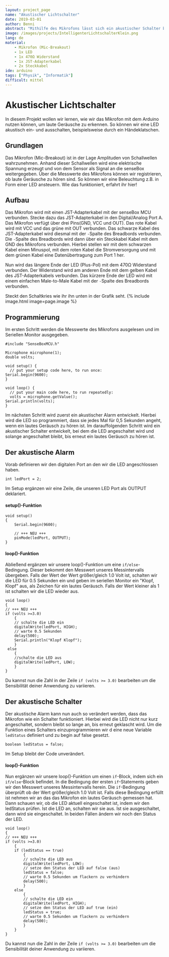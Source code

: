 ```yaml
---
layout: project_page
name: "Akustischer Lichtschalter"
date: 2019-03-01
author: Benni
abstract: "Mithilfe des Mikrofons lässt sich ein akustischer Schalter bauen"
image: /images/projects/IntelligenterLichtschalterKlein.png
lang: de
material:
    - Mikrofon (Mic-Breakout)
    - 1x LED
    - 1x 470Ω Widerstand
    - 1x JST-Adapterkabel
    - 2x Steckkabel
ide: arduino    
tags: ["Physik", "Informatik"]
difficult: mittel
---
```

# Akustischer Lichtschalter

In diesem Projekt wollen wir lernen, wie wir das Mikrofon mit dem Arduino nutzen können, um laute Geräusche zu erkennen. So können wir eine LED akustisch ein- und ausschalten, beispielsweise durch ein Händeklatschen.
 
## Grundlagen 
Das Mikrofon (Mic-Breakout) ist in der Lage Amplituden von Schallwellen wahrzunehmen. Anhand dieser Schallwellen wird eine elektrische Spannung erzeugt und von dem Sensor als Signal an die senseBox weitergegeben. Über die Messwerte des Mikrofons können wir registrieren, ob laute Geräusche zu hören sind. So können wir eine Beleuchtung z.B. in Form einer LED ansteuern. Wie das funktioniert, erfahrt ihr hier!

## Aufbau 
Das Mikrofon wird mit einen JST-Adapterkabel mit der senseBox MCU verbunden. Stecke dazu das JST-Adapterkabel in den Digital/Analog Port A. Das Mikrofon verfügt über drei Pins(GND, VCC und OUT). Das rote Kabel wird mit VCC und das grüne mit OUT verbunden. Das schwarze Kabel des JST-Adapterkabel wird diesmal mit der `-`Spalte des Breadbords verbunden. Die `-`Spalte des Breadbords wird dann über ein Steckkabel Kabel mit dem GND des Mikrofons verbunden. Hierbei stellen wir mit dem schwarzen Kabel einen Minuspol, mit dem roten Kabel die Stromversorgung und mit dem grünen Kabel eine Datenübertragung zum Port 1 her.

Nun wird das längere Ende der LED (Plus-Pol) mit dem 470Ω Widerstand verbunden. Der Widerstand wird am anderen Ende mit dem gelben Kabel des JST-Adapterkabels verbunden. Das kürzere Ende der LED wird mit einem einfachen Male-to-Male Kabel mit der `-`Spalte des Breadbords verbunden.

Steckt den Schaltkries wie ihr ihn unten in der Grafik seht.
{% include image.html image=page.image %}

## Programmierung

Im ersten Schritt werden die Messwerte des Mikrofons ausgelesen und im Seriellen Monitor ausgegeben. 

```arduino
#include "SenseBoxMCU.h"

Microphone microphone(1);
double volts;

void setup() {
  // put your setup code here, to run once:
Serial.begin(9600);
}

void loop() {
  // put your main code here, to run repeatedly:
  volts = microphone.getValue();
Serial.println(volts);
}
```
Im nächsten Schritt wird zuerst ein akustischer Alarm entwickelt. Hierbei wird die LED so programmiert, dass sie jedes Mal für 0,5 Sekunden angeht, wenn ein lautes Geräusch zu hören ist. Im darauffolgenden Schritt wird ein akustischer Schalter entwickelt, bei dem die LED angeschaltet wird und solange angeschaltet bleibt, bis erneut ein lautes Geräusch zu hören ist. 

## Der akustische Alarm

Vorab definieren wir den digitalen Port an den wir die LED angeschlossen haben. 
```arduino
int ledPort = 2;
```

Im Setup ergänzen wir eine Zeile, die unseren LED Port als OUTPUT deklariert.

#### setup()-Funktion

```arduino
void setup() 
{
    Serial.begin(9600);

    // +++ NEU +++
    pinMode(ledPort, OUTPUT);
}
```

#### loop()-Funktion
Abließend ergänzen wir unsere loop()-Funktion um eine `if/else`-Bedingung. Dieser bekommt den Messwert unseres Messintervalls übergeben. Falls der Wert der Wert größer/gleich 1.0 Volt ist, schalten wir die LED für 0.5 Sekunden ein und geben im seriellen Monitor ein "Klopf, Klopf" aus, als Zeichen für ein lautes Geräusch. Falls der Wert kleiner als 1 ist schalten wir die LED wieder aus. 


```arduino
void loop()
{
// +++ NEU +++
if (volts >=3.0)
    {
    // schalte die LED ein
    digitalWrite(ledPort, HIGH);
    // warte 0.5 Sekunden
    delay(500);
    Serial.println("Klopf Klopf");
    }
 else
    {
    //schalte die LED aus
    digitalWrite(ledPort, LOW);
    }             
}
```

Du kannst nun die Zahl in der Zeile `if (volts >= 3.0)` bearbeiten um die Sensibilität deiner Anwendung zu variieren.

## Der akustische Schalter

Der akustische Alarm kann nun auch so verändert werden, dass das Mikrofon wie ein Schalter funktioniert. Hierbei wird die LED nicht nur kurz angeschaltet, sondern bleibt so lange an, bis erneut geklascht wird. Um die Funktion eines Schalters einzuprogrammieren wir d eine neue Variable `ledStatus` definiert und zu begin auf false gesetzt. 
```arduino
boolean ledStatus = false;
```

Im Setup bleibt der Code unverändert. 

#### loop()-Funktion
Nun ergänzen wir unsere loop()-Funktion um einen `if`-Block, indem sich ein `if/else`-Block befindet. 
In die Bedingung der ersten `if`-Statements geben wir den Messwert unseres Messintervalls herein. Die `if`-Bedingung überprüft ob der Wert größer/gleich 1.0 Volt ist. 
Falls diese Bedingung erfüllt ist nehmen wir an das das Mikrofon ein lautes Geräusch gemessen hat. Dann schauen wir, ob die LED aktuell eingeschaltet ist, indem wir den ledStatus prüfen. Ist die LED an, schalten wir sie aus. Ist sie ausgeschaltet, dann wird sie eingeschaltet. In beiden Fällen ändern wir noch den Status der LED. 

```arduino
void loop()
{
// +++ NEU +++
if (volts >=3.0)
    {
    if (ledStatus == true)
        {
        // schalte die LED aus
        digitalWrite(ledPort, LOW);
        // setze den Status der LED auf false (aus)
        ledStatus = false;
        // warte 0.5 Sekunden um flackern zu verhindern
        delay(500);
        }
    else 
        {
        // schalte die LED ein
        digitalWrite(ledPort, HIGH);
        // setze den Status der LED auf true (ein)
        ledStatus = true;
        // warte 0.5 Sekunden um flackern zu verhindern
        delay(500);
        }
    }            
}
```
Du kannst nun die Zahl in der Zeile `if (volts >= 3.0)` bearbeiten um die Sensibilität deiner Anwendung zu variieren.


